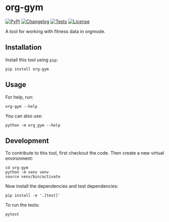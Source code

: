 # org-gym

[![PyPI](https://img.shields.io/pypi/v/org-gym.svg)](https://pypi.org/project/org-gym/)
[![Changelog](https://img.shields.io/github/v/release/johngarg/org-gym?include_prereleases&label=changelog)](https://github.com/johngarg/org-gym/releases)
[![Tests](https://github.com/johngarg/org-gym/workflows/Test/badge.svg)](https://github.com/johngarg/org-gym/actions?query=workflow%3ATest)
[![License](https://img.shields.io/badge/license-Apache%202.0-blue.svg)](https://github.com/johngarg/org-gym/blob/master/LICENSE)

A tool for working with fitness data in orgmode.

## Installation

Install this tool using `pip`:

    pip install org-gym

## Usage

For help, run:

    org-gym --help

You can also use:

    python -m org_gym --help

## Development

To contribute to this tool, first checkout the code. Then create a new virtual environment:

    cd org-gym
    python -m venv venv
    source venv/bin/activate

Now install the dependencies and test dependencies:

    pip install -e '.[test]'

To run the tests:

    pytest
